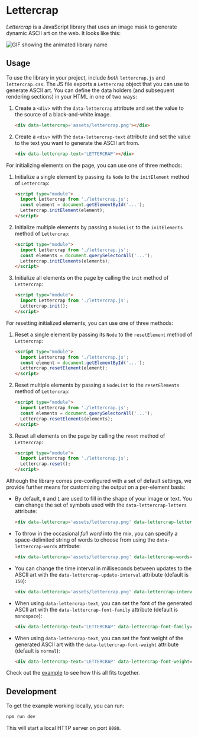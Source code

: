 # Lettercrap

_Lettercrap_ is a JavaScript library that uses an image mask to generate dynamic ASCII art on the web. It looks like this:

<picture>
  <source media="(prefers-color-scheme: dark)" srcset="https://github.com/dabico/lettercrap/assets/34584913/5d9e21ea-9301-49d4-a5c0-e685b762590d">
  <source media="(prefers-color-scheme: light)" srcset="https://github.com/dabico/lettercrap/assets/34584913/62f87c22-25b6-45f5-b8a4-6715ea9d394e">
  <img alt="GIF showing the animated library name" src="https://github.com/dabico/lettercrap/assets/34584913/5d9e21ea-9301-49d4-a5c0-e685b762590d">
</picture>

## Usage

To use the library in your project, include _both_ `lettercrap.js` and `lettercrap.css`.
The JS file exports a `Lettercrap` object that you can use to generate ASCII art.
You can define the data holders (and subsequent rendering sections) in your HTML in one of two ways:

1. Create a `<div>` with the `data-lettercrap` attribute and set the value to the source of a black-and-white image.

    ```html
    <div data-lettercrap='assets/lettercrap.png'></div>
    ```

2. Create a `<div>` with the `data-lettercrap-text` attribute and set
   the value to the text you want to generate the ASCII art from.

    ```html
    <div data-lettercrap-text='LETTERCRAP'></div>
    ```

For initializing elements on the page, you can use one of three methods:

1. Initialize a single element by passing its `Node` to the `initElement` method of `Lettercrap`:

    ```html
    <script type="module">
      import Lettercrap from './lettercrap.js';
      const element = document.getElementById('...');
      Lettercrap.initElement(element);
    </script>
    ```

2. Initialize multiple elements by passing a `NodeList` to the `initElements` method of `Lettercrap`:

    ```html
    <script type="module">
      import Lettercrap from './lettercrap.js';
      const elements = document.querySelectorAll('...');
      Lettercrap.initElements(elements);
    </script>
    ```

3. Initialize all elements on the page by calling the `init` method of `Lettercrap`:

    ```html
    <script type="module">
      import Lettercrap from './lettercrap.js';
      Lettercrap.init();
    </script>
    ```

For resetting initialized elements, you can use one of three methods:

1. Reset a single element by passing its `Node` to the `resetElement` method of `Lettercrap`:

    ```html
    <script type="module">
      import Lettercrap from './lettercrap.js';
      const element = document.getElementById('...');
      Lettercrap.resetElement(element);
    </script>
    ```

2. Reset multiple elements by passing a `NodeList` to the `resetElements` method of `Lettercrap`:

    ```html
    <script type="module">
      import Lettercrap from './lettercrap.js';
      const elements = document.querySelectorAll('...');
      Lettercrap.resetElements(elements);
    </script>
    ```

3. Reset all elements on the page by calling the `reset` method of `Lettercrap`:

    ```html
    <script type="module">
      import Lettercrap from './lettercrap.js';
      Lettercrap.reset();
    </script>
    ```

Although the library comes pre-configured with a set of default settings,
we provide further means for customizing the output on a per-element basis:

- By default, `0` and `1` are used to fill in the shape of your image or text.
  You can change the set of symbols used with the `data-lettercrap-letters` attribute:

    ```html
    <div data-lettercrap='assets/lettercrap.png' data-lettercrap-letters='ABC'></div>
    ```

- To throw in the occasional _full word_ into the mix, you can specify a space-delimited string
  of words to choose from using the `data-lettercrap-words` attribute:

    ```html
    <div data-lettercrap='assets/lettercrap.png' data-lettercrap-words='APPLE BANANA CHERRY'></div>
    ```

- You can change the time interval in milliseconds between updates to the ASCII art
  with the `data-lettercrap-update-interval` attribute (default is `150`):

    ```html
    <div data-lettercrap='assets/lettercrap.png' data-lettercrap-interval='200'></div>
    ```

- When using `data-lettercrap-text`, you can set the font of the generated
  ASCII art with the `data-lettercrap-font-family` attribute (default is `monospace`):

    ```html
    <div data-lettercrap-text='LETTERCRAP' data-lettercrap-font-family='times'></div>
    ```

- When using `data-lettercrap-text`, you can set the font weight of the generated
  ASCII art with the `data-lettercrap-font-weight` attribute (default is `normal`):

    ```html
    <div data-lettercrap-text='LETTERCRAP' data-lettercrap-font-weight='bold'></div>
    ```

Check out the [example](index.html) to see how this all fits together.

## Development

To get the example working locally, you can run:

```bash
npm run dev
```

This will start a local HTTP server on port `8080`.
